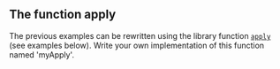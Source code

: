## The function apply

The previous examples can be rewritten using the library function
[`apply`](apply) (see examples below).
Write your own implementation of this function named 'myApply'.